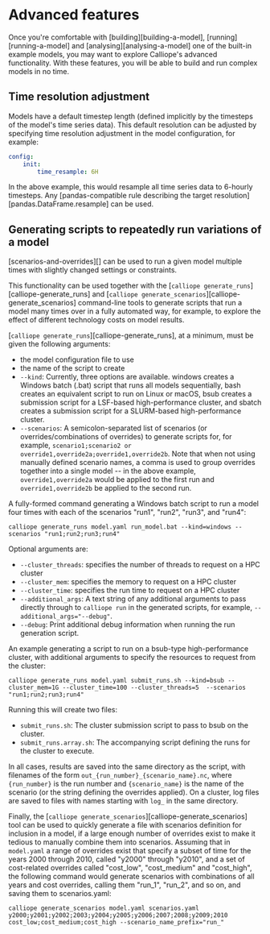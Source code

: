 # Advanced features

Once you're comfortable with [building][building-a-model], [running][running-a-model] and [analysing][analysing-a-model] one of the built-in example models, you may want to explore Calliope's advanced functionality.
With these features, you will be able to build and run complex models in no time.

## Time resolution adjustment

Models have a default timestep length (defined implicitly by the timesteps of the model's time series data).
This default resolution can be adjusted by specifying time resolution adjustment in the model configuration, for example:

```yaml
config:
    init:
        time_resample: 6H
```

In the above example, this would resample all time series data to 6-hourly timesteps.
Any [pandas-compatible rule describing the target resolution][pandas.DataFrame.resample] can be used.

## Generating scripts to repeatedly run variations of a model

[scenarios-and-overrides][] can be used to run a given model multiple times with slightly changed settings or constraints.

This functionality can be used together with the [`calliope generate_runs`][calliope-generate_runs] and [`calliope generate_scenarios`][calliope-generate_scenarios] command-line tools to generate scripts that run a model many times over in a fully automated way, for example, to explore the effect of different technology costs on model results.

[`calliope generate_runs`][calliope-generate_runs], at a minimum, must be given the following arguments:

* the model configuration file to use
* the name of the script to create
* `--kind`: Currently, three options are available. windows creates a Windows batch (.bat) script that runs all models sequentially, bash creates an equivalent script to run on Linux or macOS, bsub creates a submission script for a LSF-based high-performance cluster, and sbatch creates a submission script for a SLURM-based high-performance cluster.
* `--scenarios`: A semicolon-separated list of scenarios (or overrides/combinations of overrides) to generate scripts for, for example, `scenario1;scenario2 or override1,override2a;override1,override2b`.
Note that when not using manually defined scenario names, a comma is used to group overrides together into a single model -- in the above example, `override1,override2a` would be applied to the first run and `override1,override2b` be applied to the second run.

A fully-formed command generating a Windows batch script to run a model four times with each of the scenarios "run1", "run2", "run3", and "run4":

```shell
calliope generate_runs model.yaml run_model.bat --kind=windows --scenarios "run1;run2;run3;run4"
```

Optional arguments are:

* `--cluster_threads`: specifies the number of threads to request on a HPC cluster
* `--cluster_mem`: specifies the memory to request on a HPC cluster
* `--cluster_time`: specifies the run time to request on a HPC cluster
* `--additional_args`: A text string of any additional arguments to pass directly through to `calliope run` in the generated scripts, for example, `--additional_args="--debug"`.
* `--debug`: Print additional debug information when running the run generation script.

An example generating a script to run on a bsub-type high-performance cluster, with additional arguments to specify the resources to request from the cluster:

```shell
calliope generate_runs model.yaml submit_runs.sh --kind=bsub --cluster_mem=1G --cluster_time=100 --cluster_threads=5  --scenarios "run1;run2;run3;run4"
```

Running this will create two files:

* `submit_runs.sh`: The cluster submission script to pass to bsub on the cluster.
* `submit_runs.array.sh`: The accompanying script defining the runs for the cluster to execute.

In all cases, results are saved into the same directory as the script, with filenames of the form `out_{run_number}_{scenario_name}.nc`, where `{run_number}` is the run number and `{scenario_name}` is the name of the scenario (or the string defining the overrides applied).
On a cluster, log files are saved to files with names starting with `log_` in the same directory.

Finally, the [`calliope generate_scenarios`][calliope-generate_scenarios] tool can be used to quickly generate a file with scenarios definition for inclusion in a model, if a large enough number of overrides exist to make it tedious to manually combine them into scenarios.
Assuming that in `model.yaml` a range of overrides exist that specify a subset of time for the years 2000 through 2010, called "y2000" through "y2010", and a set of cost-related overrides called "cost_low", "cost_medium" and "cost_high", the following command would generate scenarios with combinations of all years and cost overrides, calling them "run_1", "run_2", and so on, and saving them to scenarios.yaml:

```shell
calliope generate_scenarios model.yaml scenarios.yaml y2000;y2001;y2002;2003;y2004;y2005;y2006;2007;2008;y2009;2010 cost_low;cost_medium;cost_high --scenario_name_prefix="run_"
```

